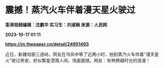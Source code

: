 # 震撼！蒸汽火车伴着漫天星火驶过
**澎湃视频编辑：沈鹏华 实习生：刘淑娴 来源：人民网**

**2023-10-17 01:11**

**https://m.thepaper.cn/detail/24951493**

近日，新疆哈密三道岭，网友在冷风中等了近两小时，拍到蒸汽火车伴着“漫天星火”驶过黑夜，好似繁星洒落人间，场面震撼。网友：有种跨越时光的浪漫！